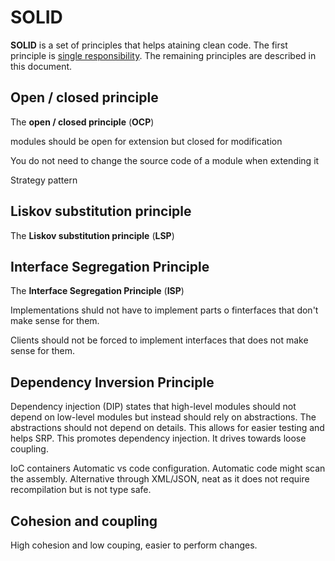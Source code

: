 # SOLID

**SOLID** is a set of principles that helps ataining clean code. The first principle is [single responsibility](./srp.md). The remaining principles are described in this document.

## Open / closed principle

The **open / closed principle** (**OCP**)

modules should be open for extension but closed for modification

You do not need to change the source code of a module when extending it

Strategy pattern

## Liskov substitution principle

The **Liskov substitution principle** (**LSP**)

## Interface Segregation Principle

The **Interface Segregation Principle** (**ISP**)

Implementations shuld not have to implement parts o finterfaces that don't make sense for them.

Clients should not be forced to implement interfaces that does not make sense for them.

## Dependency Inversion Principle

Dependency injection (DIP) states that high-level modules should not depend on low-level modules but instead should rely on abstractions. The abstractions should not depend on details. This allows for easier testing and helps SRP. This promotes dependency injection. It drives towards loose coupling.

IoC containers
Automatic vs code configuration. Automatic code might scan the assembly. Alternative through XML/JSON, neat as it does not require recompilation but is not type safe.

## Cohesion and coupling

High cohesion and low couping, easier to perform changes.
